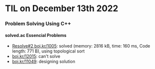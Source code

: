 # **TIL on December 13th 2022**
### Problem Solving Using C++
#### solved.ac Essencial Problems
- [Resolve#2 boj.kr/1005](../../../Problem%20Solving/boj/solvedac/1005-re2-12-13-2022.cpp): solved (memory: 2816 kB, time: 160 ms, Code length: 771 B), using topological sort
- [boj.kr/12015](../../../Problem%20Solving/boj/solvedac/12015-12-12-2022.cpp): can't solve
- [boj.kr/11049](../../../Problem%20Solving/boj/solvedac/11049-12-13-2022.cpp): designing solution 
